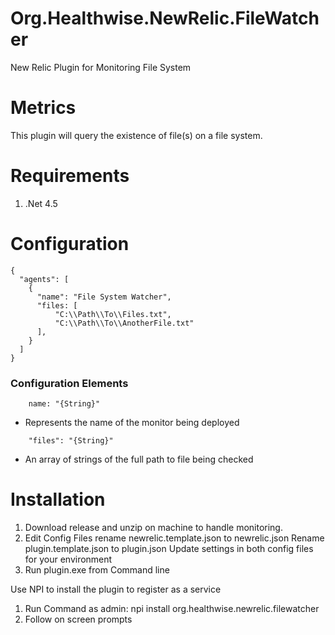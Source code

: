 # Org.Healthwise.NewRelic.FileWatcher
New Relic Plugin for Monitoring File System

# Metrics
This plugin will query the existence of file(s) on a file system.

# Requirements
1. .Net 4.5

# Configuration

```
{
  "agents": [
    {
      "name": "File System Watcher",
      "files: [
          "C:\\Path\\To\\Files.txt",
          "C:\\Path\\To\\AnotherFile.txt"
      ],
    }
  ]
}
```

### Configuration Elements
```
    name: "{String}"
```
   * Represents the name of the monitor being deployed

```
    "files": "{String}"
```
* An array of strings of the full path to file being checked


# Installation
1. Download release and unzip on machine to handle monitoring.
2. Edit Config Files
    rename newrelic.template.json to newrelic.json
    Rename plugin.template.json to plugin.json
    Update settings in both config files for your environment
3. Run plugin.exe from Command line

Use NPI to install the plugin to register as a service

1. Run Command as admin: npi install org.healthwise.newrelic.filewatcher
2. Follow on screen prompts
